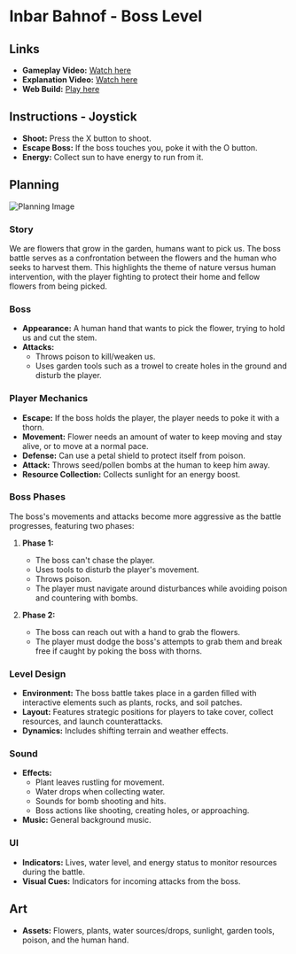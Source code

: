 # Inbar Bahnof - Boss Level

## Links
- **Gameplay Video:** [Watch here](https://youtu.be/2r3eoVXcOAc)
- **Explanation Video:** [Watch here](//////link///////)
- **Web Build:** [Play here](https://play.unity.com/en/games/6ed1e4dd-d56d-4158-ab25-c30ffd468108/build)

## Instructions - Joystick
- **Shoot:** Press the X button to shoot.
- **Escape Boss:** If the boss touches you, poke it with the O button.
- **Energy:** Collect sun to have energy to run from it.

## Planning
![Planning Image](//////link///////)

### Story
We are flowers that grow in the garden, humans want to pick us. The boss battle serves as a confrontation between the flowers and the human who seeks to harvest them. This highlights the theme of nature versus human intervention, with the player fighting to protect their home and fellow flowers from being picked.

### Boss
- **Appearance:** A human hand that wants to pick the flower, trying to hold us and cut the stem.
- **Attacks:**
  - Throws poison to kill/weaken us.
  - Uses garden tools such as a trowel to create holes in the ground and disturb the player.

### Player Mechanics
- **Escape:** If the boss holds the player, the player needs to poke it with a thorn.
- **Movement:** Flower needs an amount of water to keep moving and stay alive, or to move at a normal pace.
- **Defense:** Can use a petal shield to protect itself from poison.
- **Attack:** Throws seed/pollen bombs at the human to keep him away.
- **Resource Collection:** Collects sunlight for an energy boost.

### Boss Phases
The boss's movements and attacks become more aggressive as the battle progresses, featuring two phases:

1. **Phase 1:** 
   - The boss can't chase the player.
   - Uses tools to disturb the player's movement.
   - Throws poison. 
   - The player must navigate around disturbances while avoiding poison and countering with bombs.
   
2. **Phase 2:**
   - The boss can reach out with a hand to grab the flowers.
   - The player must dodge the boss's attempts to grab them and break free if caught by poking the boss with thorns.

### Level Design
- **Environment:** The boss battle takes place in a garden filled with interactive elements such as plants, rocks, and soil patches.
- **Layout:** Features strategic positions for players to take cover, collect resources, and launch counterattacks.
- **Dynamics:** Includes shifting terrain and weather effects.

### Sound
- **Effects:**
  - Plant leaves rustling for movement.
  - Water drops when collecting water.
  - Sounds for bomb shooting and hits.
  - Boss actions like shooting, creating holes, or approaching.
- **Music:** General background music.

### UI
- **Indicators:** Lives, water level, and energy status to monitor resources during the battle.
- **Visual Cues:** Indicators for incoming attacks from the boss.

## Art
- **Assets:** Flowers, plants, water sources/drops, sunlight, garden tools, poison, and the human hand.
